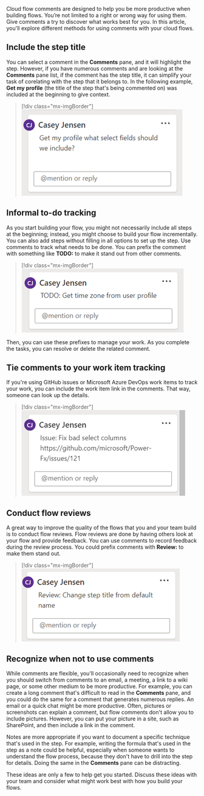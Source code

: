 Cloud flow comments are designed to help you be more productive when building flows. You’re not limited to a right or wrong way for using them. Give comments a try to discover what works best for you. In this article, you'll explore different methods for using comments with your cloud flows.

## Include the step title

You can select a comment in the **Comments** pane, and it will highlight the step. However, if you have numerous comments and are looking at the **Comments** pane list, if the comment has the step title, it can simplify your task of corelating with the step that it belongs to. In the following example, **Get my profile** (the title of the step that's being commented on) was included at the beginning to give context.

> [!div class="mx-imgBorder"]
> ![Screenshot of a comment, including the step title of Get my profile.](../media/step.png)

## Informal to-do tracking

As you start building your flow, you might not necessarily include all steps at the beginning; instead, you might choose to build your flow incrementally. You can also add steps without filling in all options to set up the step. Use comments to track what needs to be done. You can prefix the comment with something like **TODO:** to make it stand out from other comments.

> [!div class="mx-imgBorder"]
> ![Screenshot of a comment using the TO DO prefix.](../media/to-do.png)

Then, you can use these prefixes to manage your work. As you complete the tasks, you can resolve or delete the related comment.

## Tie comments to your work item tracking

If you're using GitHub issues or Microsoft Azure DevOps work items to track your work, you can include the work item link in the comments. That way, someone can look up the details.

> [!div class="mx-imgBorder"]
> ![Screenshot showing a comment with a link to a work item.](../media/work-item.png)

## Conduct flow reviews

A great way to improve the quality of the flows that you and your team build is to conduct flow reviews. Flow reviews are done by having others look at your flow and provide feedback. You can use comments to record feedback during the review process. You could prefix comments with **Review:** to make them stand out.

> [!div class="mx-imgBorder"]
> ![Screenshot showing a flow review comment.](../media/review.png)

## Recognize when not to use comments

While comments are flexible, you'll occasionally need to recognize when you should switch from comments to an email, a meeting, a link to a wiki page, or some other medium to be more productive. For example, you can create a long comment that's difficult to read in the **Comments** pane, and you could do the same for a comment that generates numerous replies. An email or a quick chat might be more productive. Often, pictures or screenshots can explain a comment, but flow comments don't allow you to include pictures. However, you can put your picture in a site, such as SharePoint, and then include a link in the comment.

Notes are more appropriate if you want to document a specific technique that's used in the step. For example, writing the formula that's used in the step as a note could be helpful, especially when someone wants to understand the flow process, because they don't have to drill into the step for details. Doing the same in the **Comments** pane can be distracting.

These ideas are only a few to help get you started. Discuss these ideas with your team and consider what might work best with how you build your flows.
